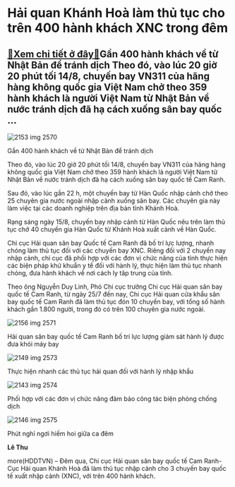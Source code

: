 Hải quan Khánh Hoà làm thủ tục cho trên 400 hành khách XNC trong đêm
====================================================================

[:gift:Xem chi tiết ở đây:gift:](https://hddtvn.com/hai-quan-khanh-hoa-lam-thu-tuc-cho-tren-400-hanh-khach-xnc-trong-dem/)Gần 400 hành khách về từ Nhật Bản để tránh dịch Theo đó, vào lúc 20 giờ 20 phút tối 14/8, chuyến bay VN311 của hãng hàng không quốc gia Việt Nam chở theo 359 hành khách là người Việt Nam từ Nhật Bản về nước tránh dịch đã hạ cách xuống sân bay quốc …
---------------------------------------------------------------------------------------------------------------------------------------------------------------------------------------------------------------------------------------------------------





![2153 img 2570](https://haiquanonline.com.vn/stores/news_dataimages/hoalt/082020/15/10/in_article/2153_IMG-2570.jpg?rt=20200815145321 "undefined")


Gần 400 hành khách về từ Nhật Bản để tránh dịch



Theo đó, vào lúc 20 giờ 20 phút tối 14/8, chuyến bay VN311 của hãng hàng không quốc gia Việt Nam chở theo 359 hành khách là người Việt Nam từ Nhật Bản về nước tránh dịch đã hạ cách xuống sân bay quốc tế Cam Ranh.


Sau đó, vào lúc gần 22 h, một chuyến bay từ Hàn Quốc nhập cảnh chở theo 25 chuyên gia nước ngoài nhập cảnh xuống sân bay. Các chuyên gia này làm việc tại các doanh nghiệp trên địa bàn tỉnh Khánh Hoà.


Rạng sáng ngày 15/8, chuyến bay nhập cảnh từ Hàn Quốc nêu trên làm thủ tục chở 40 chuyến gia Hàn Quốc từ Khánh Hoà xuất cảnh về Hàn Quốc.


Chi cục Hải quan sân bay Quốc tế Cam Ranh đã bố trí lực lượng, nhanh chóng làm thủ tục đối với các chuyến bay XNC. Riêng đối với 2 chuyến nay nhập cảnh, chi cục đã phối hợp với các đơn vị chức năng của tỉnh thực hiện các biện pháp khử khuẩn y tế đối với hành lý, thực hiện làm thủ tục nhanh chóng, đưa hành khách về nơi cách ly tâp trung của tỉnh.


Theo ông Nguyễn Duy Linh, Phó Chi cục trưởng Chi cục Hải quan sân bay quốc tế Cam Ranh, từ ngày 25/7 đến nay, Chi cục Hải quan cửa khẩu sân bay quốc tế Cam Ranh đã làm thủ tục đón 10 chuyến bay, với tổng số hành khách gần 1.800 người, trong đó có trên 100 chuyên gia nước ngoài.





![2156 img 2571](https://haiquanonline.com.vn/stores/news_dataimages/hoalt/082020/15/10/in_article/2156_IMG-2571.jpg?rt=20200815145321 "undefined")


Hải quan sân bay quốc tế Cam Ranh bố trí lực lượng giám sát hành lý được đưa khỏi máy bay






![2149 img 2573](https://haiquanonline.com.vn/stores/news_dataimages/hoalt/082020/15/10/in_article/2149_IMG-2573.jpg?rt=20200815145321 "undefined")


Thực hiện nhanh các thủ tục hải quan đối với hành lý nhập khẩu






![2143 img 2574](https://haiquanonline.com.vn/stores/news_dataimages/hoalt/082020/15/10/in_article/2143_IMG-2574.jpg?rt=20200815145321 "undefined")


Phối hợp với các đơn vị chức năng đảm bảo công tác biện phòng chống dịch






![2146 img 2575](https://haiquanonline.com.vn/stores/news_dataimages/hoalt/082020/15/10/in_article/2146_IMG-2575.jpg?rt=20200815145321 "undefined")


Phút nghỉ ngơi hiếm hoi giữa ca đêm




**Lê Thu**



more(HDDTVN) – Đêm qua, Chi cục Hải quan sân bay quốc tế Cam Ranh- Cục Hải quan Khánh Hoà đã làm thủ tục nhập cảnh cho 3 chuyến bay quốc tế xuất nhập cảnh (XNC), với trên 400 hành khách.


